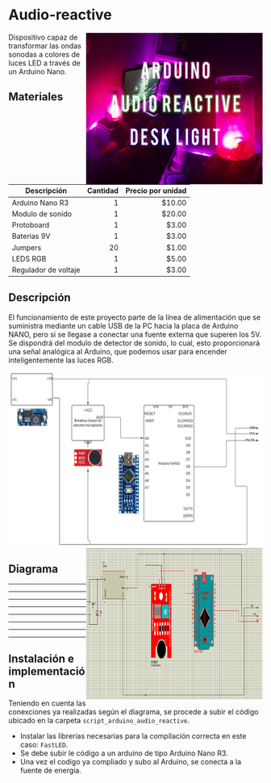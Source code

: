 # Audio-reactive

<a href="url"><img src="assets/logo.jpg" align="right" alt="logo" height="300" width="350" ></a>

Dispositivo capaz de transformar las ondas sonodas a colores de luces LED a través de un Arduino Nano.

## Materiales
| Descripción | Cantidad | Precio por unidad |
| --- | ---: | ---: |
| Arduino Nano R3 | 1 | $10.00 |
| Modulo de sonido  | 1 | $20.00 |
| Protoboard | 1 | $3.00 |
| Baterias 9V | 1 | $3.00 |
| Jumpers | 20 | $1.00 |
| LEDS RGB | 1 | $5.00 |
| Regulador de voltaje | 1 | $3.00 |

## Descripción
El funcionamiento de este proyecto parte de la línea de alimentación que se suministra mediante un cable USB de la PC hacia la placa de Arduino NANO, pero si se llegase a conectar una fuente externa que superen los 5V.
Se dispondrá del modulo de detector de sonido, lo cual, esto proporcionará una señal analógica al Arduino, que podemos usar para encender inteligentemente las luces RGB. 

<a href="url"><img src="assets/diagrama.png" align="center" alt="diagrama" height="350" width="600" ></a>
<a href="url"><img src="assets/digrama-proteus.jpeg" align="right" alt="logo" height="300" width="350" ></a>

## Diagrama
-------------------------
-------------------------
-------------------------
-------------------------
-------------------------
-------------------------
-------------------------
-------------------------

## Instalación e implementación
Teniendo en cuenta las conexciones ya realizadas según el diagrama, se procede a subir el código ubicado en la carpeta `script_arduino_audio_reactive`.
- Instalar las librerias necesarias para la compilación correcta en este caso: `FastLED`.
- Se debe subir le código a un arduino de tipo Arduino Nano R3.
- Una vez el codigo ya compliado y subo al Arduino, se conecta a la fuente de energia.



